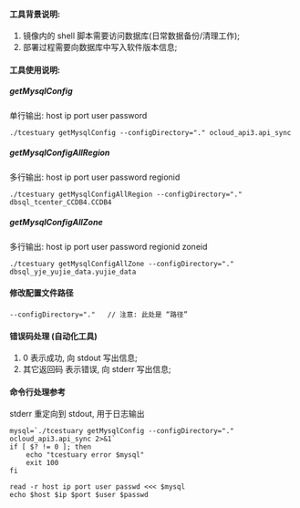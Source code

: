 #### 工具背景说明:

1. 镜像内的 shell 脚本需要访问数据库(日常数据备份/清理工作);
2. 部署过程需要向数据库中写入软件版本信息;

#### 工具使用说明:

##### getMysqlConfig 

单行输出: host ip port user password

```
./tcestuary getMysqlConfig --configDirectory="." ocloud_api3.api_sync
```

##### getMysqlConfigAllRegion

多行输出: host ip port user password regionid

```
./tcestuary getMysqlConfigAllRegion --configDirectory="." dbsql_tcenter_CCDB4.CCDB4
```

##### getMysqlConfigAllZone

多行输出: host ip port user password regionid zoneid

```
./tcestuary getMysqlConfigAllZone --configDirectory="." dbsql_yje_yujie_data.yujie_data
```

#### 修改配置文件路径
```
--configDirectory="."   // 注意: 此处是 “路径”
```

#### 错误码处理 (自动化工具)
1. 0 表示成功, 向 stdout 写出信息;
2. 其它返回码 表示错误, 向 stderr 写出信息;

#### 命令行处理参考

stderr 重定向到 stdout, 用于日志输出
```
mysql=`./tcestuary getMysqlConfig --configDirectory="." ocloud_api3.api_sync 2>&1`
if [ $? != 0 ]; then
    echo "tcestuary error $mysql"
    exit 100
fi

read -r host ip port user passwd <<< $mysql
echo $host $ip $port $user $passwd
```
